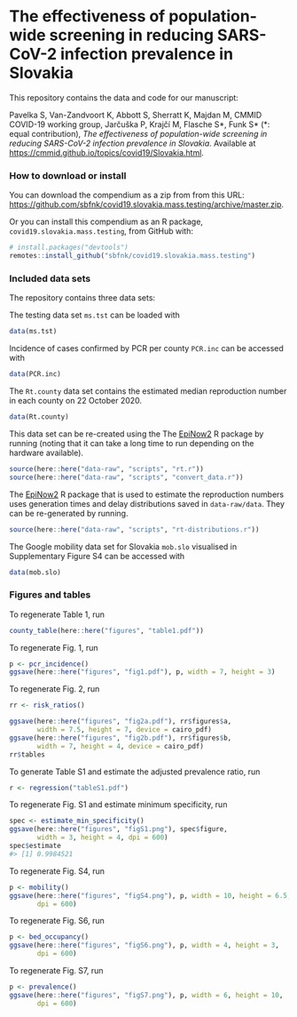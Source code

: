 
<!-- README.md is generated from README.Rmd. Please edit that file -->

# The effectiveness of population-wide screening in reducing SARS-CoV-2 infection prevalence in Slovakia

This repository contains the data and code for our manuscript:

Pavelka S, Van-Zandvoort K, Abbott S, Sherratt K, Majdan M, CMMID
COVID-19 working group, Jarčuška P, Krajčí M, Flasche S*, Funk S* (\*:
equal contribution), *The effectiveness of population-wide screening in
reducing SARS-CoV-2 infection prevalence in Slovakia*. Available at
<https://cmmid.github.io/topics/covid19/Slovakia.html>.

### How to download or install

You can download the compendium as a zip from from this URL:
<https://github.com/sbfnk/covid19.slovakia.mass.testing/archive/master.zip>.

Or you can install this compendium as an R package,
`covid19.slovakia.mass.testing`, from GitHub with:

``` r
# install.packages("devtools")
remotes::install_github("sbfnk/covid19.slovakia.mass.testing")
```

### Included data sets

The repository contains three data sets:

The testing data set `ms.tst` can be loaded with

``` r
data(ms.tst)
```

Incidence of cases confirmed by PCR per county `PCR.inc` can be accessed
with

``` r
data(PCR.inc)
```

The `Rt.county` data set contains the estimated median reproduction
number in each county on 22 October 2020.

``` r
data(Rt.county)
```

This data set can be re-created using the The
[EpiNow2](https://epiforecasts.io/EpiNow2/) R package by running (noting
that it can take a long time to run depending on the hardware
available).

``` r
source(here::here("data-raw", "scripts", "rt.r"))
source(here::here("data-raw", "scripts", "convert_data.r"))
```

The [EpiNow2](https://epiforecasts.io/EpiNow2/) R package that is used
to estimate the reproduction numbers uses generation times and delay
distributions saved in `data-raw/data`. They can be re-generated by
running.

``` r
source(here::here("data-raw", "scripts", "rt-distributions.r"))
```

The Google mobility data set for Slovakia `mob.slo` visualised in
Supplementary Figure S4 can be accessed with

``` r
data(mob.slo)
```

### Figures and tables

To regenerate Table 1, run

``` r
county_table(here::here("figures", "table1.pdf"))
```

To regenerate Fig. 1, run

``` r
p <- pcr_incidence()
ggsave(here::here("figures", "fig1.pdf"), p, width = 7, height = 3)
```

To regenerate Fig. 2, run

``` r
rr <- risk_ratios()

ggsave(here::here("figures", "fig2a.pdf"), rr$figures$a,
       width = 7.5, height = 7, device = cairo_pdf)
ggsave(here::here("figures", "fig2b.pdf"), rr$figures$b,
       width = 7, height = 4, device = cairo_pdf)
rr$tables
```

To generate Table S1 and estimate the adjusted prevalence ratio, run

``` r
r <- regression("tableS1.pdf")
```

To regenerate Fig. S1 and estimate minimum specificity, run

``` r
spec <- estimate_min_specificity()
ggsave(here::here("figures", "figS1.png"), spec$figure,
       width = 3, height = 4, dpi = 600)
spec$estimate
#> [1] 0.9984521
```

To regenerate Fig. S4, run

``` r
p <- mobility()
ggsave(here::here("figures", "figS4.png"), p, width = 10, height = 6.5,
       dpi = 600)
```

To regenerate Fig. S6, run

``` r
p <- bed_occupancy()
ggsave(here::here("figures", "figS6.png"), p, width = 4, height = 3,
       dpi = 600)
```

To regenerate Fig. S7, run

``` r
p <- prevalence()
ggsave(here::here("figures", "figS7.png"), p, width = 6, height = 10,
       dpi = 600)
```

